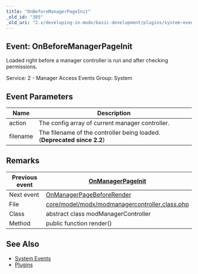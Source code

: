 ```yaml
---
title: "OnBeforeManagerPageInit"
_old_id: "385"
_old_uri: "2.x/developing-in-modx/basic-development/plugins/system-events/onbeforemanagerpageinit"
---
```


## Event: OnBeforeManagerPageInit

Loaded right before a manager controller is run and after checking permissions.

Service: 2 - Manager Access Events 
Group: System

## Event Parameters

| Name | Description |
|------|-------------|
| action | The config array of current manager controller. |
| filename | The filename of the controller being loaded. (**Deprecated since 2.2**) |
## Remarks

| Previous event | [OnManagerPageInit](developing-in-modx/basic-development/plugins/system-events/onmanagerpageinit "OnManagerPageInit") |
|----------------|---------------------------------------------------------------------------------------------------------------------------------------|
| Next event | [OnManagerPageBeforeRender](developing-in-modx/basic-development/plugins/system-events/onmanagerpagebeforerender "OnManagerPageBeforeRender") |
| File | [core/model/modx/modmanagercontroller.class.php](https://github.com/modxcms/revolution/blob/master/core/model/modx/modmanagercontroller.class.php) |
| Class | abstract class modManagerController |
| Method | public function render() |
## See Also

- [System Events](developing-in-modx/basic-development/plugins/system-events "System Events")
- [Plugins](developing-in-modx/basic-development/plugins "Plugins")